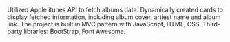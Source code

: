Utilized Apple itunes API to fetch albums data. 
Dynamically created cards to display fetched information, including album cover, artiest name and album link.
The project is built in MVC pattern with JavaScript, HTML, CSS.
Third-party libraries: BootStrap, Font Awesome.